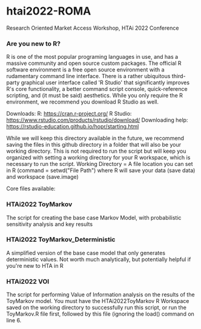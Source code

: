 # htai2022-ROMA
Research Oriented Market Access Workshop, HTAi 2022 Conference

### Are you new to R?
R is one of the most popular programing languages in use, and has a massive community and open source custom packages. 
The official R software environment is a free open source environment with a rudamentary command line interface.
There is a rather ubiquitous third-party graphical user interface called 'R Studio' that significantly improves R's core functionality, a better command script console, quick-reference scripting, and (it must be said) aesthetics.
While you only require the R environment, we recommend you download R Studio as well.

Downloads:
R: https://cran.r-project.org/
R Studio: https://www.rstudio.com/products/rstudio/download/
Downloading help: https://rstudio-education.github.io/hopr/starting.html

While we will keep this directory available in the future, we recommend saving the files in this github directory in a folder that will also be your working directory. This is not required to run the script but will keep you organized with setting a working directory for your R workspace, which is necessary to run the script.
Working Directory = A file location you can set in R (command = setwd("File Path") where R will save your data (save data) and workspace (save.image)

Core files available:
### HTAi2022 ToyMarkov
The script for creating the base case Markov Model, with probabilistic sensitivity analysis and key results

### HTAi2022 ToyMarkov_Deterministic
A simplified version of the base case model that only generates deterministic values. Not worth much analytically, but potentially helpful if you're new to HTA in R

### HTAi2022 VOI
The script for performing Value of Information analysis on the results of the ToyMarkov model.
You must have the HTAi2022ToyMarkov R Workspace saved on the working directory to successfully run this script, or run the ToyMarkov.R file first, followed by this file (ignoring the load() command on line 6.
